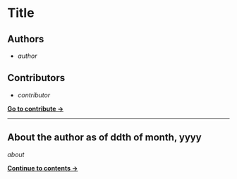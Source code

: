 # Title

## Authors

- _author_

## Contributors

- _contributor_

[**Go to contribute →**](common/contributions.md)

---

## About the author as of ddth of month, yyyy

_about_

[**Continue to contents →**](common/contents.md)
